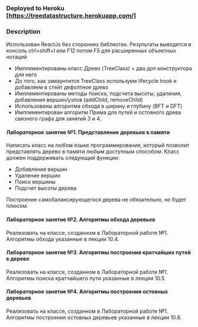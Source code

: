 ### Deployed to Heroku [https://treedatastructure.herokuapp.com/]

### Description
Использован ReactJs без сторонних библиотек. Результаты выводятся в консоль ctrl+shift+I или F12 потом F5 для расширенных объектных нотаций
- Имплементированы класс Древо (TreeClass) + два доп конструктора для него
- До того, как замаунтится TreeClass используем lifecycle hook и добавляем в стейт дефолтное древо
- Имплементированы методы поиска, подсчета высоты, удаления, добавления вершин/узлов (addChild, removeChild)
- Использованы алгоритма обхода в ширину и глубину (BFT и DFT)
- Имплементирован алгоритм Прима для путей и остовного древа связного графа для занятий 3 и 4.

#### Лабораторное занятие №1. Представление деревьев в памяти
Написать класс на любом языке программирования, который позволит представлять дерево в памяти любым доступным способом.
Класс должен поддерживать следующий функции:
- Добавление вершин
- Удаление вершин
- Поиск вершины
- Подсчет высоты дерева

Построение самобалансирующегося дерева не обязательно, но будет плюсом.

#### Лабораторное занятие №2. Алгоритмы обхода деревьев

Реализовать на классе, созданном в Лабораторной работе №1. Алгоритмы обхода указанные в лекции 10.4.

#### Лабораторное занятие №3. Алгоритмы построения кратчайших путей в дереве

Реализовать на классе, созданном в Лабораторной работе №1. Алгоритмы поиска кратчайшего пути указанные в лекции 10.5

#### Лабораторное занятие №4.  Алгоритмы построения остовных деревьев

Реализовать на классе, созданном в Лабораторной работе №1. Алгоритмы построения остовных деревьев  указанные в лекции 10.6.

